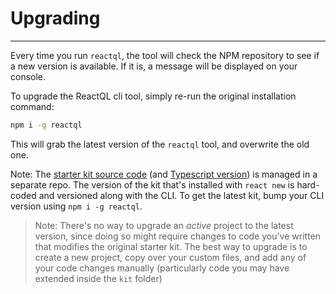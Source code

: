 # Upgrading

---
Every time you run `reactql`, the tool will check the NPM repository to see if a new version is available. If it is, a message will be displayed on your console.

To upgrade the ReactQL cli tool, simply re-run the original installation command:

```bash
npm i -g reactql
```

This will grab the latest version of the `reactql` tool, and overwrite the old one.

Note: The [starter kit source code](https://github.com/reactql/kit) (and [Typescript version](https://github.com/reactql/kit)) is managed in a separate repo. The version of the kit that's installed with `react new` is hard-coded and versioned along with the CLI. To get the latest kit, bump your CLI version using `npm i -g reactql`.

> Note: There's no way to upgrade an _active_ project to the latest version, since doing so might require changes to code you've written that modifies the original starter kit. The best way to upgrade is to create a new project, copy over your custom files, and add any of your code changes manually (particularly code you may have extended inside the `kit` folder)
